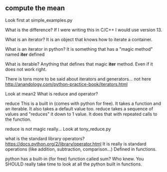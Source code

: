 compute the mean
----------------

Look first at simple_examples.py

What is the difference?
If I were writing this in C/C++ I would use version 13.

What is an iterator?
It is an object that knows how to iterate a container.

What is an iterator in python?
It is something that has a "magic method" named __iter__ defined

What is iterable?
Anything that defines that magic __iter__ method. Even if it does not work right.

There is tons more to be said about iterators and generators...
not here
http://anandology.com/python-practice-book/iterators.html

Look at mean2
What is reduce and operator?

reduce
This is a built in (comes with python for free). It takes a function and an iterable.
It also takes a default value too. reduce takes a sequence of values and "reduces"
it down to 1 value. It does that with repeated calls to the function.

reduce is not magic really...
Look at tony_reduce.py

what is the standard library operators?
https://docs.python.org/2/library/operator.html
It is really is standard operations (like addition, subtraction, comparison...)
Defined in functions.

python has a built-in (for free) function called sum?
Who knew. You SHOULD really take time to look at all the python built in functions.
